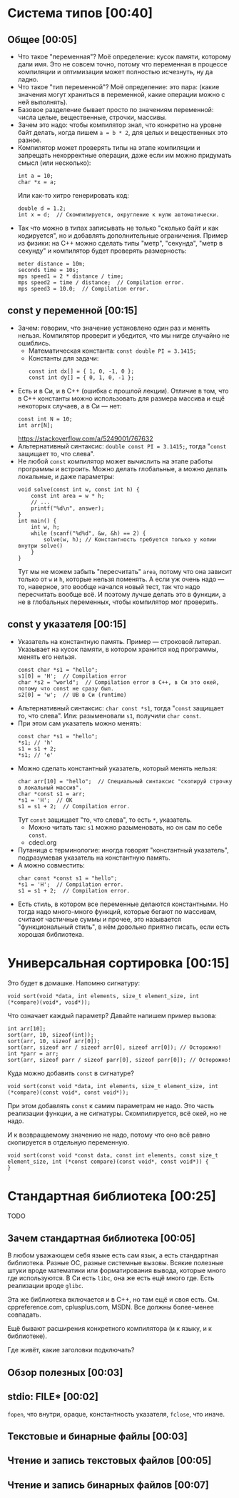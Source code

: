 # Система типов [00:40]
## Общее [00:05]
* Что такое "переменная"? Моё определение: кусок памяти, которому дали имя.
  Это не совсем точно, потому что переменная в процессе компиляции и оптимизации может полностью исчезнуть, ну да ладно.
* Что такое "тип переменной"? Моё определение: это пара: (какие значения могут храниться в переменной, какие операции можно с ней выполнять).
* Базовое разделение бывает просто по значениям переменной: числа целые, вещественные, строчки, массивы.
* Зачем это надо: чтобы компилятор знал, что конкретно на уровне байт делать, когда пишем
  `a = b * 2`, для целых и вещественных это разное.
* Компилятор может проверять типы на этапе компиляции и запрещать некорректные операции,
  даже если им можно придумать смысл (или несколько):
  ```
  int a = 10;
  char *x = a;
  ```
  Или как-то хитро генерировать код:
  ```
  double d = 1.2;
  int x = d;  // Скомпилируется, округление к нулю автоматически.
  ```
* Так что можно в типах записывать не только "сколько байт и как кодируется", но и добавлять
  дополнительные ограничения.
  Пример из физики: на C++ можно сделать типы "метр", "секунда", "метр в секунду" и компилятор будет проверять размерность:
  ```
  meter distance = 10m;
  seconds time = 10s;
  mps speed1 = 2 * distance / time;
  mps speed2 = time / distance;  // Compilation error.
  mps speed3 = 10.0;  // Compilation error.
  ```

## const у переменной [00:15]
* Зачем: говорим, что значение установлено один раз и менять нельзя.
  Компилятор проверит и убедится, что мы нигде случайно не ошиблись.
  * Математическая константа: `const double PI = 3.1415;`
  * Константы для задачи:
    ```
    const int dx[] = { 1, 0, -1, 0 };
    const int dy[] = { 0, 1, 0, -1 };
    ```
* Есть и в Си, и в С++ (ошибка с прошлой лекции).
  Отличие в том, что в C++ константы можно использовать для размера массива и ещё некоторых случаев, а в Си — нет:
  ```
  const int N = 10;
  int arr[N];
  ```
  https://stackoverflow.com/a/5249001/767632
* Альтернативный синтаксис: `double const PI = 3.1415;`, тогда "`const` защищает то, что слева".
* Не любой `const` компилятор может вычислить на этапе работы программы и встроить.
  Можно делать глобальные, а можно делать локальные, и даже параметры:
  ```
  void solve(const int w, const int h) {
      const int area = w * h;
      // ...
      printf("%d\n", answer);
  }
  int main() {
      int w, h;
      while (scanf("%d%d", &w, &h) == 2) {
          solve(w, h); // Константность требуется только у копии внутри solve()
      }
  }
  ```
  Тут мы не можем забыть "пересчитать" `area`, потому что она зависит только
  от `w` и `h`, которые нельзя поменять.
  А если уж очень надо — то, наверное, это вообще начался новый тест, так что
  надо пересчитать вообще всё. И поэтому лучше делать это в функции, а не в
  глобальных переменных, чтобы компилятор мог проверить.

## const у указателя [00:15]
* Указатель на константную память.
  Пример — строковой литерал. Указывает на кусок памяти, в котором хранится код программы, менять его нельзя.
  ```
  const char *s1 = "hello";
  s1[0] = 'H';  // Compilation error
  char *s2 = "world";  // Compilation error в C++, в Си это окей, потому что const не сразу был.
  s2[0] = 'w';  // UB в Си (runtime)
  ```
* Альтернативный синтаксис: `char const *s1`, тогда "`const` защищает то, что слева".
  Или: разыменовали `s1`, получили `char const`.
* При этом сам указатель можно менять:
  ```
  const char *s1 = "hello";
  *s1; // 'h'
  s1 = s1 + 2;
  *s1; // 'e'
  ```
* Можно сделать константный указатель, который менять нельзя:
  ```
  char arr[10] = "hello";  // Специальный синтаксис "скопируй строчку в локальный массив".
  char *const s1 = arr;
  *s1 = 'H';  // OK
  s1 = s1 + 2;  // Compilation error.
  ```
  Тут `const` защищает "то, что слева", то есть `*`, указатель.
  * Можно читать так: `s1` можно разыменовать, но он сам по себе `const`.
  * cdecl.org
* Путаница с терминологие: иногда говорят "константный указатель", подразумевая указатель на константную память.
* А можно совместить:
  ```
  char const *const s1 = "hello";
  *s1 = 'H';  // Compilation error.
  s1 = s1 + 2;  // Compilation error.
  ```
* Есть стиль, в котором все переменные делаются константными.
  Но тогда надо много-много функций, которые бегают по массивам, считают частичные суммы
  и прочее, это называется "функциональный стиль", в нём довольно приятно писать,
  если есть хорошая библиотека.

# Универсальная сортировка [00:15]
Это будет в домашке.
Напомню сигнатуру:

```
void sort(void *data, int elements, size_t element_size, int (*compare)(void*, void*));
```
Что означает каждый параметр?
Давайте напишем пример вызова:

```
int arr[10];
sort(arr, 10, sizeof(int));
sort(arr, 10, sizeof arr[0]);
sort(arr, sizeof arr / sizeof arr[0], sizeof arr[0]); // Осторожно!
int *parr = arr;
sort(arr, sizeof parr / sizeof parr[0], sizeof parr[0]); // Осторожно!
```

Куда можно добавить `const` в сигнатуре?

```
void sort(const void *data, int elements, size_t element_size, int (*compare)(const void*, const void*));
```

При этом добавлять `const` к самим параметрам не надо.
Это часть реализации функции, а не сигнатуры.
Скомпилируется, всё окей, но не надо.

И к возвращаемому значению не надо, потому что оно всё равно скопируется в отдельную переменную.

```
void sort(const void *const data, const int elements, const size_t element_size, int (*const compare)(const void*, const void*)) {
}
```

# Стандартная библиотека [00:25]
TODO
## Зачем стандартная библиотека [00:05]
В любом уважающем себя языке есть сам язык, а есть стандартная библиотека.
Разные ОС, разные системные вызовы.
Всякие полезные штуки вроде математики или форматирования вывода, которые много где используются.
В Си есть `libc`, она же есть ещё много где.
Есть реализации вроде `glibс`.

Эта же библиотека включается и в C++, но там ещё и своя есть.
См. cppreference.com, cplusplus.com, MSDN.
Все должны более-менее совпадать.

Ещё бывают расширения конкретного компилятора (и к языку, и к библиотеке).

Где живёт, какие заголовки подключать?

## Обзор полезных [00:03]

## stdio: FILE* [00:02]
`fopen`, что внутри, opaque, константность указателя, `fclose`, что иначе.

## Текстовые и бинарные файлы [00:03]

## Чтение и запись текстовых файлов [00:05]

## Чтение и запись бинарных файлов [00:07]
